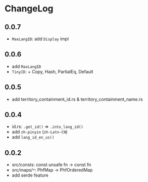 # ChangeLog

## 0.0.7

- `MaxLangID`: add `Display` impl

## 0.0.6

- add `MaxLangID`
- `TinyID`: + Copy, Hash, PartialEq, Default

## 0.0.5

- add territory_containment_id.rs & territory_containment_name.rs

## 0.0.4

- id.rs: `.get_id()` => `.into_lang_id()`
- add `zh-pinyin` (`zh-Latn-CN`)
- add `lang_id_en_us()`

## 0.0.2

- src/consts: const unsafe fn -> const fn
- src/maps/`*`: PhfMap -> PhfOrderedMap
- add serde feature
